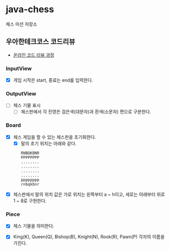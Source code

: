 # java-chess

체스 미션 저장소

## 우아한테크코스 코드리뷰

- [온라인 코드 리뷰 과정](https://github.com/woowacourse/woowacourse-docs/blob/master/maincourse/README.md)

### InputView

- [x] 게임 시작은 start, 종료는 end를 입력한다.

### OutputView

- [ ] 체스 기물 표시
    - [ ] 체스판에서 각 진영은 검은색(대문자)과 흰색(소문자) 편으로 구분한다.

### Board

- [x] 체스 게임을 할 수 있는 체스판을 초기화한다.
    - [x] 말의 초기 위치는 아래와 같다.
        ```
        RNBQKBNR
        PPPPPPPP
        ........
        ........
        ........
        ........
        pppppppp
        rnbqkbnr
        ```
- [x] 체스판에서 말의 위치 값은 가로 위치는 왼쪽부터 a ~ h이고, 세로는 아래부터 위로 1 ~ 8로 구현한다.

### Piece

- [x] 체스 기물을 의미한다.
- [x] King(K), Queen(Q), Bishop(B), Knight(N), Rook(R), Pawn(P) 각자의 이름을 가진다.


